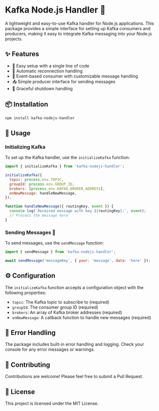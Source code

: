 # Kafka Node.js Handler 🚀

A lightweight and easy-to-use Kafka handler for Node.js applications. This package provides a simple interface for setting up Kafka consumers and producers, making it easy to integrate Kafka messaging into your Node.js projects.

## ✨ Features

- 🔧 Easy setup with a single line of code
- 🔄 Automatic reconnection handling
- 📡 Event-based consumer with customizable message handling
- 📤 Simple producer interface for sending messages
- 🛑 Graceful shutdown handling

## 📦 Installation

```bash
npm install kafka-nodejs-handler
```

## 🚀 Usage

### Initializing Kafka

To set up the Kafka handler, use the `initializeKafka` function:

```javascript
import { initializeKafka } from 'kafka-nodejs-handler';

initializeKafka({
  topic: process.env.TOPIC,
  groupId: process.env.GROUP_ID,
  brokers: [process.env.KAFKA_BROKER_ADDRESS],
  onNewMessage: handleNewMessage,
});

function handleNewMessage({ routingKey, event }) {
  console.log(`Received message with key ${routingKey}:`, event);
  // Process the message here
}
```

### Sending Messages 📨

To send messages, use the `sendMessage` function:

```javascript
import { sendMessage } from 'kafka-nodejs-handler';

await sendMessage('messageKey', { your: 'message', data: 'here' });
```

## ⚙️ Configuration

The `initializeKafka` function accepts a configuration object with the following properties:

- `topic`: The Kafka topic to subscribe to (required)
- `groupId`: The consumer group ID (required)
- `brokers`: An array of Kafka broker addresses (required)
- `onNewMessage`: A callback function to handle new messages (required)

## 🐛 Error Handling

The package includes built-in error handling and logging. Check your console for any error messages or warnings.

## 🤝 Contributing

Contributions are welcome! Please feel free to submit a Pull Request.

## 📄 License

This project is licensed under the MIT License.
